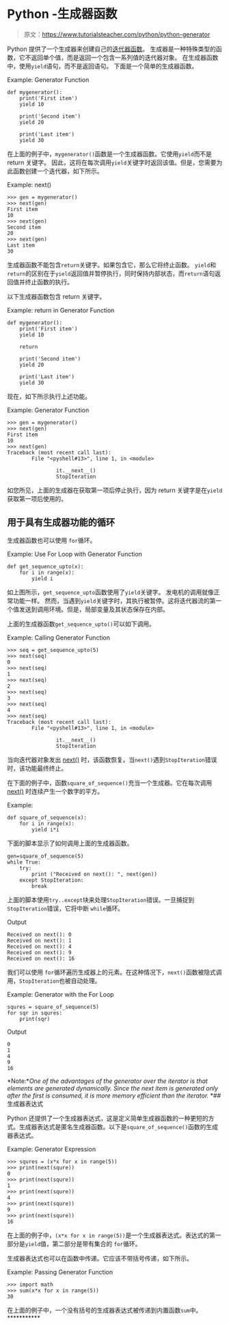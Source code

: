 # Python -生成器函数

> 原文：<https://www.tutorialsteacher.com/python/python-generator>

Python 提供了一个生成器来创建自己的[迭代器函数](/python/iter-method)。 生成器是一种特殊类型的函数，它不返回单个值，而是返回一个包含一系列值的迭代器对象。 在生成器函数中，使用`yield`语句，而不是返回语句。 下面是一个简单的生成器函数。

Example: Generator Function 

```
def mygenerator():
    print('First item')
    yield 10

    print('Second item')
    yield 20

    print('Last item')
    yield 30 
```

在上面的例子中，`mygenerator()`函数是一个生成器函数。它使用`yield`而不是 return 关键字。 因此，这将在每次调用`yield`关键字时返回该值。但是，您需要为此函数创建一个迭代器，如下所示。

Example: next() 

```
>>> gen = mygenerator() 
>>> next(gen) 
First item 
10                      
>>> next(gen) 
Second item 
20                      
>>> next(gen) 
Last item 
30 
```

生成器函数不能包含`return`关键字。如果包含它，那么它将终止函数。 `yield`和`return`的区别在于`yield`返回值并暂停执行，同时保持内部状态，而`return`语句返回值并终止函数的执行。

以下生成器函数包含 return 关键字。

Example: return in Generator Function 

```
def mygenerator():
    print('First item')
    yield 10

    return

    print('Second item')
    yield 20

    print('Last item')
    yield 30 
```

现在，如下所示执行上述功能。

Example: Generator Function 

```
>>> gen = mygenerator() 
>>> next(gen) 
First item 
10                      
>>> next(gen) 
Traceback (most recent call last):
        File "<pyshell#13>", line 1, in <module>

                it.__next__()
                StopIteration 
```

如您所见，上面的生成器在获取第一项后停止执行，因为 return 关键字是在`yield`获取第一项后使用的。

## 用于具有生成器功能的循环

生成器函数也可以使用 `for`循环。

Example: Use For Loop with Generator Function 

```
def get_sequence_upto(x):
    for i in range(x):
        yield i 
```

如上图所示，`get_sequence_upto`函数使用了`yield`关键字。 发电机的调用就像正常功能一样。 然而，当遇到`yield`关键字时，其执行被暂停。这将迭代器流的第一个值发送到调用环境。但是，局部变量及其状态保存在内部。

上面的生成器函数`get_sequence_upto()`可以如下调用。

Example: Calling Generator Function 

```
>>> seq = get_sequence_upto(5) 
>>> next(seq) 
0                      
>>> next(seq) 
1                      
>>> next(seq) 
2                      
>>> next(seq) 
3                      
>>> next(seq) 
4                                                          
>>> next(seq)                                     
Traceback (most recent call last):
        File "<pyshell#13>", line 1, in <module>

                it.__next__()
                StopIteration 
```

当向迭代器对象发出 [next()](/python/next-method) 时，该函数恢复。当`next()`遇到`StopIteration`错误时，该功能最终终止。

在下面的例子中，函数`square_of_sequence()`充当一个生成器。它在每次调用 [next()](/python/next-method) 时连续产生一个数字的平方。

Example: 

```
def square_of_sequence(x):
    for i in range(x):
        yield i*i 
```

下面的脚本显示了如何调用上面的生成器函数。

```
gen=square_of_sequence(5)
while True:
    try:
        print ("Received on next(): ", next(gen))
    except StopIteration:
        break 
```

上面的脚本使用`try..except`块来处理`StopIteration`错误。一旦捕捉到`StopIteration`错误，它将中断 `while`循环。

Output

```
Received on next(): 0
Received on next(): 1
Received on next(): 4
Received on next(): 9
Received on next(): 16 
```

我们可以使用 `for`循环遍历生成器上的元素。在这种情况下，`next()`函数被隐式调用，`StopIteration`也被自动处理。

Example: Generator with the For Loop 

```
squres = square_of_sequence(5)
for sqr in squres:
    print(sqr) 
```

Output

```
0
1
4
9
16 
```

*Note:**One of the advantages of the generator over the iterator is that elements are generated dynamically. Since the next item is generated only after the first is consumed, it is more memory efficient than the iterator.* *## 生成器表达式

Python 还提供了一个生成器表达式，这是定义简单生成器函数的一种更短的方式。生成器表达式是匿名生成器函数。以下是`square_of_sequence()`函数的生成器表达式。

Example: Generator Expression 

```
>>> squres = (x*x for x in range(5))
>>> print(next(squre))              
0                                            
>>> print(next(squre))              
1                                            
>>> print(next(squre))              
4                                            
>>> print(next(squre))              
9                                            
>>> print(next(squre))              
16 
```

在上面的例子中，`(x*x for x in range(5))`是一个生成器表达式。表达式的第一部分是`yield`值，第二部分是带有集合的 `for`循环。

生成器表达式也可以在函数中传递。它应该不带括号传递，如下所示。

Example: Passing Generator Function 

```
>>> import math
>>> sum(x*x for x in range(5)) 
30 
```

在上面的例子中，一个没有括号的生成器表达式被传递到内置函数`sum`中。***********